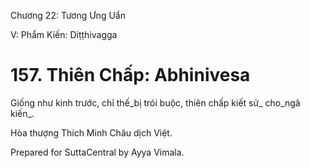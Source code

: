  

Chương 22: Tương Ưng Uẩn

V: Phẩm Kiến: Diṭṭhivagga

# 157\. Thiên Chấp: Abhinivesa

Giống như kinh trước, chỉ thế_bị trói buộc, thiên chấp kiết sử_ cho_ngã kiến_.

Hòa thượng Thích Minh Châu dịch Việt.

Prepared for SuttaCentral by Ayya Vimala.